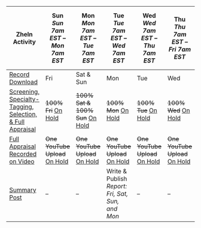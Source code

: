 | Zheln Activity | Sun<br>_Sun 7am EST – Mon 7am EST_ | Mon<br>_Mon 7am EST – Tue 7am EST_ | Tue<br>_Tue 7am EST – Wed 7am EST_ | Wed<br>_Wed 7am EST – Thu 7am EST_ | Thu<br>_Thu 7am EST – Fri 7am EST_ | Fri<br>_Fri 7am EST – Sat 7am EST_ | Sat<br>_Sat 7am EST – Sun 7am EST_ |
|---|---|---|---|---|---|---|---|
| [Record Download](https://github.com/p1m-ortho/qs-global-ortho-search-queries/blob/global-sr-query/README.md#methods) | Fri | Sat & Sun | Mon | Tue | Wed | Thu | **Day Off** |
| [Screening, Specialty-Tagging, Selection, & Full Appraisal](https://github.com/p1m-ortho/qs-global-ortho-search-queries/blob/global-sr-query/README.md#methods) | <s>100% Fri</s> [On Hold](https://zheln.com/summary/2020/12/26/2/) | <s>100% Sat & 100% Sun</s> [On Hold](https://zheln.com/summary/2020/12/26/2/) | <s>100% Mon</s> [On Hold](https://zheln.com/summary/2020/12/26/2/) | <s>100% Tue</s> [On Hold](https://zheln.com/summary/2020/12/26/2/) | <s>100% Wed</s> [On Hold](https://zheln.com/summary/2020/12/26/2/) | <s>100% Thu</s> [On Hold](https://zheln.com/summary/2020/12/26/2/) | **Day Off** |
| [Full Appraisal Recorded on Video](https://github.com/p1m-ortho/qs-global-ortho-search-queries/blob/global-sr-query/README.md#methods) | <s>One YouTube Upload</s> [On Hold](https://zheln.com/summary/2020/12/26/2/) | <s>One YouTube Upload</s> [On Hold](https://zheln.com/summary/2020/12/26/2/) | <s>One YouTube Upload</s> [On Hold](https://zheln.com/summary/2020/12/26/2/) | <s>One YouTube Upload</s> [On Hold](https://zheln.com/summary/2020/12/26/2/) | <s>One YouTube Upload</s> [On Hold](https://zheln.com/summary/2020/12/26/2/) | <s>One YouTube Upload</s> [On Hold](https://zheln.com/summary/2020/12/26/2/) | **Day Off** |
| [Summary Post](https://github.com/drzhelnov/zheln.github.io/issues?q=is%3Aissue+summary+in%3Atitle) | – | – | Write & Publish<br>_Report: Fri, Sat, Sun, and Mon_ | – | – | Write & Publish<br>_Report: Tue, Wed, and Thu_ | **Day Off** |
